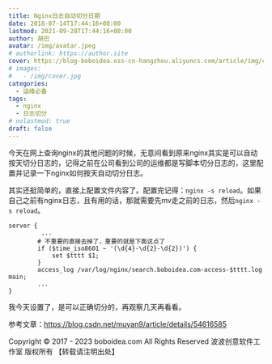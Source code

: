 ```yaml
---
title: Nginx日志自动切分日期
date: 2018-07-14T17:44:16+08:00
lastmod: 2021-09-28T17:44:16+08:00
author: 胡巴
avatar: /img/avatar.jpeg
# authorlink: https://author.site
cover: https://blog-boboidea.oss-cn-hangzhou.aliyuncs.com/article/img/cover.jpg
# images:
#   - /img/cover.jpg
categories:
  - 运维必备
tags:
  - nginx
  - 日志切分
# nolastmod: true
draft: false
---
```


今天在网上查询nginx的其他问题的时候，无意间看到原来nginx其实是可以自动按天切分日志的，记得之前在公司看到公司的运维都是写脚本切分日志的，这里配置并记录一下nginx如何按天自动切分日志。

<!--more-->

其实还挺简单的，直接上配置文件内容了。配置完记得：`nginx -s reload`。如果自己之前有nginx日志，且有用的话，那就需要先mv走之前的日志，然后`nginx -s reload`。

    server {
             ...
            # 不重要的直接去掉了，重要的就是下面这点了
            if ($time_iso8601 ~ '(\d{4}-\d{2}-\d{2})') {
                set $tttt $1;
            }
            access_log /var/log/nginx/search.boboidea.com-access-$tttt.log main;
            ...
    }

我今天设置了，是可以正确切分的，再观察几天再看看。

参考文章：https://blog.csdn.net/muyan9/article/details/54616585

<!--declare-declare-->

Copyright &copy; 2017 - 2023 boboidea.com All Rights Reserved 波波创意软件工作室 版权所有 【转载请注明出处】
